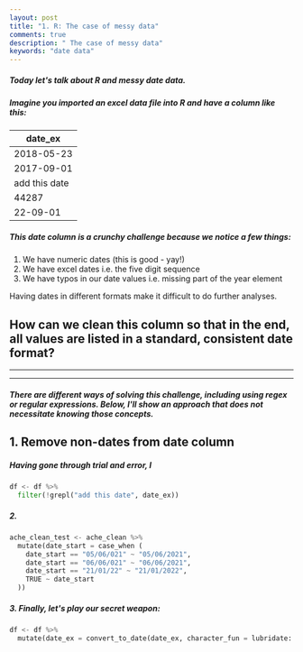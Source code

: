 ```yaml
---
layout: post
title: "1. R: The case of messy data"
comments: true
description: " The case of messy data"
keywords: "date data"
---
```


##### Today let's talk about R and messy date data. 

##### Imagine you imported an excel data file into R and have a column like this:

| date_ex       | 
| ------------- |
| 2018-05-23    | 
| 2017-09-01    | 
| add this date | 
| 44287         |
| 22-09-01      |

##### This date column is a crunchy challenge because we notice a few things: 
1. We have numeric dates (this is good - yay!)
2. We have excel dates i.e. the five digit sequence
3. We have typos in our date values i.e. missing part of the year element

Having dates in different formats make it difficult to do further analyses. 

## How can we clean this column so that in the end, all values are listed in a standard, consistent date format? 
___
___

##### There are different ways of solving this challenge, including using regex or regular expressions. Below, I'll show an approach that does not necessitate knowing those concepts. 

## 1. Remove non-dates from date column
##### Having gone through trial and error, I 

```python
df <- df %>% 
  filter(!grepl("add this date", date_ex))
```

##### 2. 
```python
ache_clean_test <- ache_clean %>% 
  mutate(date_start = case_when (
    date_start == "05/06/021" ~ "05/06/2021",
    date_start == "06/06/021" ~ "06/06/2021", 
    date_start == "21/01/22" ~ "21/01/2022",
    TRUE ~ date_start
  ))
```

##### 3. Finally, let's play our secret weapon: 
```python
df <- df %>%
  mutate(date_ex = convert_to_date(date_ex, character_fun = lubridate::dmy))
```
